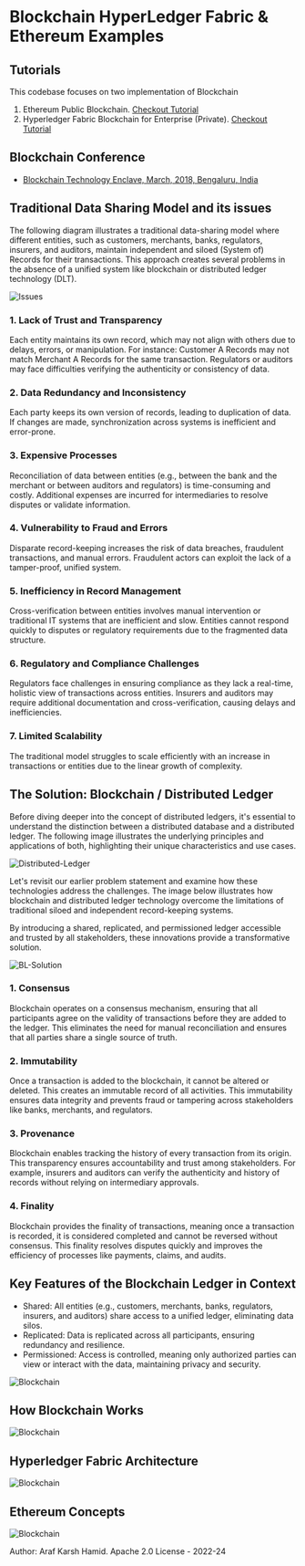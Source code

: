 # Blockchain HyperLedger Fabric & Ethereum Examples

## Tutorials

This codebase focuses on two implementation of Blockchain 

1. Ethereum Public Blockchain. [Checkout Tutorial](https://speakerdeck.com/arafkarsh/blockchain-ethereum-tokens)
2. Hyperledger Fabric Blockchain for Enterprise (Private). [Checkout Tutorial](https://speakerdeck.com/arafkarsh/blockchain-hyperledger-fabric)

## Blockchain Conference

- [Blockchain Technology Enclave, March, 2018, Bengaluru, India](https://www.youtube.com/watch?v=WDpnIgILPRs)

## Traditional Data Sharing Model and its issues
The following diagram illustrates a traditional data-sharing model where different entities, such as customers, 
merchants, banks, regulators, insurers, and auditors, maintain independent and siloed (System of) Records for 
their transactions. This approach creates several problems in the absence of a unified system like blockchain 
or distributed ledger technology (DLT).

![Issues](https://raw.githubusercontent.com/arafkarsh/blockchain-quickstart/refs/heads/main/images/init/Blockchain-DL-1.jpg)

### 1. Lack of Trust and Transparency
Each entity maintains its own record, which may not align with others due to delays, errors, or manipulation. For instance:
Customer A Records may not match Merchant A Records for the same transaction.
Regulators or auditors may face difficulties verifying the authenticity or consistency of data.

### 2. Data Redundancy and Inconsistency
Each party keeps its own version of records, leading to duplication of data.
If changes are made, synchronization across systems is inefficient and error-prone.

### 3. Expensive Processes
Reconciliation of data between entities (e.g., between the bank and the merchant or between auditors and regulators) is time-consuming and costly.
Additional expenses are incurred for intermediaries to resolve disputes or validate information.

### 4. Vulnerability to Fraud and Errors
Disparate record-keeping increases the risk of data breaches, fraudulent transactions, and manual errors.
Fraudulent actors can exploit the lack of a tamper-proof, unified system.

### 5. Inefficiency in Record Management
Cross-verification between entities involves manual intervention or traditional IT systems that are inefficient and slow.
Entities cannot respond quickly to disputes or regulatory requirements due to the fragmented data structure.

### 6. Regulatory and Compliance Challenges
Regulators face challenges in ensuring compliance as they lack a real-time, holistic view of transactions across entities.
Insurers and auditors may require additional documentation and cross-verification, causing delays and inefficiencies.

### 7. Limited Scalability
The traditional model struggles to scale efficiently with an increase in transactions or entities due to the linear growth of complexity.

## The Solution: Blockchain / Distributed Ledger
Before diving deeper into the concept of distributed ledgers, it's essential to understand the distinction between a distributed 
database and a distributed ledger. The following image illustrates the underlying principles and applications of both, highlighting 
their unique characteristics and use cases.

![Distributed-Ledger](https://raw.githubusercontent.com/arafkarsh/blockchain-quickstart/refs/heads/main/images/init/Distributed-DB-DL-1.jpg)

Let's revisit our earlier problem statement and examine how these technologies address the challenges. The image below 
illustrates how blockchain and distributed ledger technology overcome the limitations of traditional siloed and independent 
record-keeping systems. 

By introducing a shared, replicated, and permissioned ledger accessible and trusted by all stakeholders, these innovations 
provide a transformative solution.

![BL-Solution](https://raw.githubusercontent.com/arafkarsh/blockchain-quickstart/refs/heads/main/images/init/Blockchain-DL-2.jpg)

### 1. Consensus
Blockchain operates on a consensus mechanism, ensuring that all participants agree on the validity of transactions before they are added to the ledger.
This eliminates the need for manual reconciliation and ensures that all parties share a single source of truth.

### 2. Immutability
Once a transaction is added to the blockchain, it cannot be altered or deleted. This creates an immutable record of all activities.
This immutability ensures data integrity and prevents fraud or tampering across stakeholders like banks, merchants, and regulators.

### 3. Provenance
Blockchain enables tracking the history of every transaction from its origin. This transparency ensures accountability and trust among stakeholders.
For example, insurers and auditors can verify the authenticity and history of records without relying on intermediary approvals.

### 4. Finality
Blockchain provides the finality of transactions, meaning once a transaction is recorded, it is considered completed and cannot be reversed without consensus.
This finality resolves disputes quickly and improves the efficiency of processes like payments, claims, and audits.

## Key Features of the Blockchain Ledger in Context
- Shared: All entities (e.g., customers, merchants, banks, regulators, insurers, and auditors) share access to a unified ledger, eliminating data silos.
- Replicated: Data is replicated across all participants, ensuring redundancy and resilience.
- Permissioned: Access is controlled, meaning only authorized parties can view or interact with the data, maintaining privacy and security.

![Blockchain](https://raw.githubusercontent.com/arafkarsh/blockchain-quickstart/refs/heads/main/images/BC-Props.png)

## How Blockchain Works

![Blockchain](https://raw.githubusercontent.com/arafkarsh/blockchain-quickstart/refs/heads/main/images/BC-How-it-works.png)

## Hyperledger Fabric Architecture

![Blockchain](https://raw.githubusercontent.com/arafkarsh/blockchain-quickstart/refs/heads/main/images/BC-Fabric-Arch.png)

## Ethereum Concepts

![Blockchain](https://raw.githubusercontent.com/arafkarsh/blockchain-quickstart/refs/heads/main/images/BC-Ethereum-Concepts.png)


Author: Araf Karsh Hamid. Apache 2.0 License - 2022-24
